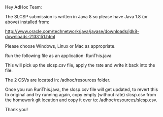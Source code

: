 Hey AdHoc Team:

The SLCSP submission is written in Java 8 so please have Java 1.8 (or above) installed from:

http://www.oracle.com/technetwork/java/javase/downloads/jdk8-downloads-2133151.html

Please choose Windows, Linux or Mac as appropriate.

Run the following file as an application: RunThis.java

This will pick up the slcsp.csv file, apply the rate and write it back into the file.

The 2 CSVs are located in:
/adhoc/resources folder.

Once you run RunThis.java, the slcsp.csv file will get updated, to revert this to original and try running again, copy empty (without rate) slcsp.csv from the homework git location and copy it over to:
/adhoc/resources/slcsp.csv.

Thank you!